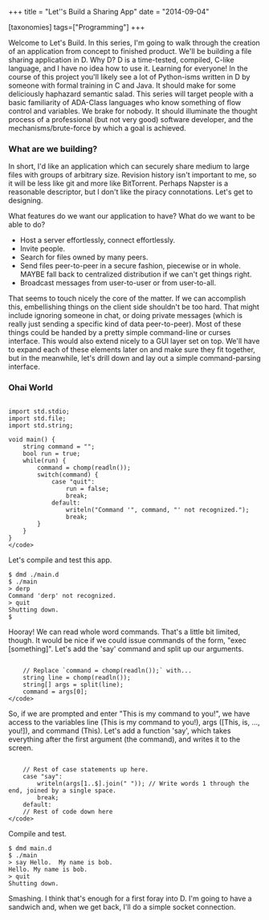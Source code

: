 +++
title = "Let''s Build a Sharing App"
date = "2014-09-04"

[taxonomies]
tags=["Programming"]
+++

Welcome to Let's Build. In this series, I'm going to walk through the creation of an application from concept to finished product. We'll be building a file sharing application in D. Why D? D is a time-tested, compiled, C-like language, and I have no idea how to use it. Learning for everyone! In the course of this project you'll likely see a lot of Python-isms written in D by someone with formal training in C and Java. It should make for some deliciously haphazard semantic salad. This series will target people with a basic familiarity of ADA-Class languages who know something of flow control and variables. We brake for nobody. It should illuminate the thought process of a professional (but not very good) software developer, and the mechanisms/brute-force by which a goal is achieved.

### What are we building?

In short, I'd like an application which can securely share medium to large files with groups of arbitrary size. Revision history isn't important to me, so it will be less like git and more like BitTorrent. Perhaps Napster is a reasonable descriptor, but I don't like the piracy connotations. Let's get to designing.

What features do we want our application to have? What do we want to be able to do?

- Host a server effortlessly, connect effortlessly.
- Invite people.
- Search for files owned by many peers.
- Send files peer-to-peer in a secure fashion, piecewise or in whole. MAYBE fall back to centralized distribution if we can't get things right.
- Broadcast messages from user-to-user or from user-to-all.

That seems to touch nicely the core of the matter. If we can accomplish this, embellishing things on the client side shouldn't be too hard. That might include ignoring someone in chat, or doing private messages (which is really just sending a specific kind of data peer-to-peer). Most of these things could be handed by a pretty simple command-line or curses interface. This would also extend nicely to a GUI layer set on top. We'll have to expand each of these elements later on and make sure they fit together, but in the meanwhile, let's drill down and lay out a simple command-parsing interface.

<!--h3>Setting the Cornerstone</h3>
<p>
More or less all of the operations involves sending or receiving data.  As a server, you need to listen for connections.  As a client, you need to send and receive data.  Since security is one of the essential pieces, we need to figure out how we're going to send and receive data.  We can start by defining how we identify a different endpoint.
<blockquote>An endpoint is defined by the tuple of its public key and IP address.</blockquote>
Our send and receive stubs, then, are something on the lines of, <code>connect(pubKey, IP, PORT) : connection</code>, <code>send(connection, data) : status</code>, <code>listen(PORT) : connection</code>, <code>receive(connection, data) : status</code>.  Each of these should probably also have a timeout of some sort so we can bail if needed, and maybe the return value should be success/fail and have everything passed as a reference.  I dunno!  Let's see if we can make an app which does this much.
</p-->

### Ohai World

```

import std.stdio;
import std.file;
import std.string;

void main() {
	string command = "";
	bool run = true;
	while(run) {
		command = chomp(readln());
		switch(command) {
			case "quit":
				run = false;
				break;
			default:
				writeln("Command '", command, "' not recognized.");
				break;
		}
	}
}
</code>
```

Let's compile and test this app.

```
$ dmd ./main.d
$ ./main
> derp
Command 'derp' not recognized.
> quit
Shutting down.
$
```

Hooray! We can read whole word commands. That's a little bit limited, though. It would be nice if we could issue commands of the form, "exec \[something]". Let's add the 'say' command and split up our arguments.

```

	// Replace `command = chomp(readln());` with...
	string line = chomp(readln());
	string[] args = split(line);
	command = args[0];
</code>
```

So, if we are prompted and enter "This is my command to you!", we have access to the variables line (This is my command to you!), args (\[This, is, ..., you!]), and command (This). Let's add a function 'say', which takes everything after the first argument (the command), and writes it to the screen.

```

	// Rest of case statements up here.
	case "say":
		writeln(args[1..$].join(" ")); // Write words 1 through the end, joined by a single space.
		break;
	default:
	// Rest of code down here
</code>
```

Compile and test.

```
$ dmd main.d
$ ./main
> say Hello.  My name is bob.
Hello. My name is bob.
> quit
Shutting down.
```

Smashing. I think that's enough for a first foray into D. I'm going to have a sandwich and, when we get back, I'll do a simple socket connection.
